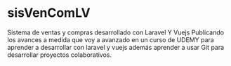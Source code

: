 # sisVenComLV
Sistema de ventas y compras desarrollado con Laravel Y Vuejs
Publicando los avances a medida que voy a avanzado en un curso de UDEMY para aprender a desarrollar con laravel y vuejs
además aprender a usar Git para desarrollar proyectos colaborativos.
